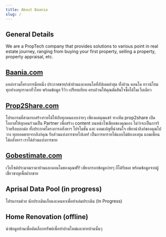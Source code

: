 ```yaml
---
title: About Baania
slug: /
---
```


## General Details

We are a PropTech company that provides solutions to various point in real estate journey, ranging from buying your first property, selling a property, property appraisal, etc.

## [Baania.com](https://baania.com)

แหล่งรวมโครงการมือหนึ่ง ประกาศขาย/เช่าบ้านและคอนโดที่อัปเดตล่าสุด ทั้งบ้าน คอนโด ทาวน์โฮม ทุกทำเลทุกราคาทั่วไทย พร้อมข้อมูล รีวิว เปรียบเทียบ ครบถ้วนให้คุณตัดสินใจซื้อได้ในเว็บเดียว

## [Prop2Share.com](https://prop2share.com)

โปรแกรมที่สามารถสร้างรายได้ให้กับทุกคนแบบง่ายๆ เพียงแค่คุณแชร์ ทางทีม prop2share เปิดโอกาสให้ทุกคนร่วมเป็น Partner เพื่อสร้าง content บนหน้าโซเชียลของคุณเอง ไม่ว่าจะเป็นการริวิวหรือบอกต่อ ทั้งประกาศโครงการอสังหาฯ โปรโมชั่น และ แคมเปญที่น่าสนใจ เพียงนำลิงก์ของคุณไปวาง ทุกยอดขายจากลิงก์คุณ รับส่วนแบ่งการขายไปเลย! เป็นการหารายได้แบบไม่ต้องลงทุน แถมเพื่อนได้อสังหาฯ เราได้ส่วนแบ่งการขาย

## [Gobestimate.com](https://gobestimate.com)

เว็บไซต์ประมาณราคาบ้านและคอนโดของคุณฟรี! เพียงกรอกข้อมูลง่ายๆ ก็ได้รับผล พร้อมข้อมูลจากผู้เชี่ยวชาญเพื่อฝากขาย

## Aprisal Data Pool (in progress)

โปรแกรมช่วย นักประเมินเก็บและคนหาเพื่อทำเล่มประเมิน (In Progress)

## Home Renovation (offline)

นำข้อมูลบ้านเพื่อคัดเลือกทรัพย์เพื่อทำบ้านใหม่และขายบ้านนั้นๆ
